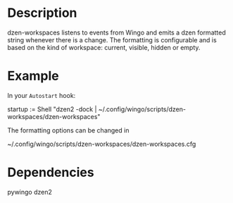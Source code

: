 Description
===========
dzen-workspaces listens to events from Wingo and emits a dzen formatted string 
whenever there is a change. The formatting is configurable and is based on the 
kind of workspace: current, visible, hidden or empty.


Example
=======
In your `Autostart` hook:

  startup := Shell "dzen2 -dock | ~/.config/wingo/scripts/dzen-workspaces/dzen-workspaces"

The formatting options can be changed in

  ~/.config/wingo/scripts/dzen-workspaces/dzen-workspaces.cfg


Dependencies
============
pywingo
dzen2

